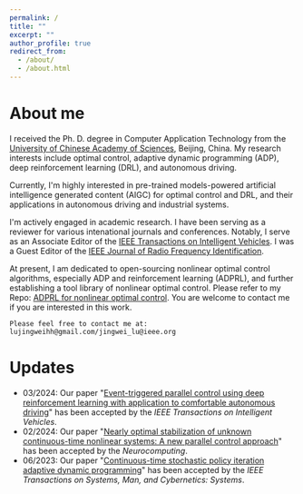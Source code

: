 ```yaml
---
permalink: /
title: ""
excerpt: ""
author_profile: true
redirect_from: 
  - /about/
  - /about.html
---
```


About me
======
I received the Ph. D. degree in Computer Application Technology from the [University of Chinese Academy of Sciences](https://english.ucas.ac.cn/), Beijing, China.
My research interests include optimal control, adaptive dynamic programming (ADP), deep reinforcement learning (DRL), and autonomous driving.

Currently, I'm highly interested in pre-trained models-powered artificial intelligence generated content (AIGC) for optimal control and DRL, and their applications in autonomous driving and industrial systems.

I'm actively engaged in academic research. I have been serving as a reviewer for various intenational journals and conferences.
Notably, I serve as an Associate Editor of the [IEEE Transactions on Intelligent Vehicles](https://ieeexplore.ieee.org/xpl/RecentIssue.jsp?punumber=7274857). I was a Guest Editor of the [IEEE Journal of Radio Frequency Identification](https://ieeexplore.ieee.org/xpl/RecentIssue.jsp?punumber=7433271).

At present, I am dedicated to open-sourcing nonlinear optimal control algorithms, especially ADP and reinforcement learning (ADPRL), and further establishing a tool library of nonlinear optimal control. Please refer to my Repo: [ADPRL for nonlinear optimal control](https://github.com/lujingweihh/Adaptive-dynamic-programming-algorithms).
You are welcome to contact me if you are interested in this work.

`Please feel free to contact me at: lujingweihh@gmail.com/jingwei_lu@ieee.org`

Updates
======
- 03/2024: Our paper "[Event-triggered parallel control using deep reinforcement learning with application to comfortable autonomous driving](https://ieeexplore.ieee.org/document/10458397)" has been accepted by the *IEEE Transactions on Intelligent Vehicles*.
- 02/2024: Our paper "[Nearly optimal stabilization of unknown continuous-time nonlinear systems: A new parallel control approach](https://www.sciencedirect.com/science/article/abs/pii/S0925231224001929)" has been accepted by the *Neurocomputing*.
- 06/2023: Our paper "[Continuous-time stochastic policy iteration adaptive dynamic programming](https://ieeexplore.ieee.org/abstract/document/10168821)" has been accepted by the *IEEE Transactions on Systems, Man, and Cybernetics: Systems*.




